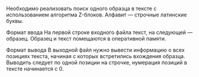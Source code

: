 Необходимо реализовать поиск одного образца в тексте с использованием алгоритма Z-блоков. Алфавит — строчные латинские буквы.

Формат ввода
На первой строке входного файла текст, на следующей — образец. Образец и текст помещаются в оперативной памяти.

Формат вывода
В выходной файл нужно вывести информацию о всех позициях текста, начиная с которых встретились вхождения образца. Выводить следует по одной позиции на строчке, нумерация позиций в тексте начинается с 0.